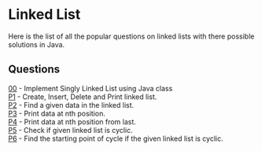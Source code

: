 # Linked List
Here is the list of all the popular questions on linked lists with there possible solutions in Java.

## Questions
[00](https://github.com/Lakshitnagar/DS-ALGO/blob/master/ds/linkedlist/LinkedList.java) - Implement Singly Linked List using Java class\
[P1](https://github.com/Lakshitnagar/DS-ALGO/tree/master/ds/linkedlist/p1) - Create, Insert, Delete and Print linked list.\
[P2](https://github.com/Lakshitnagar/DS-ALGO/tree/master/ds/linkedlist/p2) - Find a given data in the linked list.\
[P3](https://github.com/Lakshitnagar/DS-ALGO/tree/master/ds/linkedlist/p3) - Print data at nth position.\
[P4](https://github.com/Lakshitnagar/DS-ALGO/tree/master/ds/linkedlist/p4) - Print data at nth position from last.\
[P5](https://github.com/Lakshitnagar/DS-ALGO/tree/master/ds/linkedlist/p5) - Check if given linked list is cyclic.\
[P6](https://github.com/Lakshitnagar/DS-ALGO/tree/master/ds/linkedlist/p6) - Find the starting point of cycle if the given linked list is cyclic.
